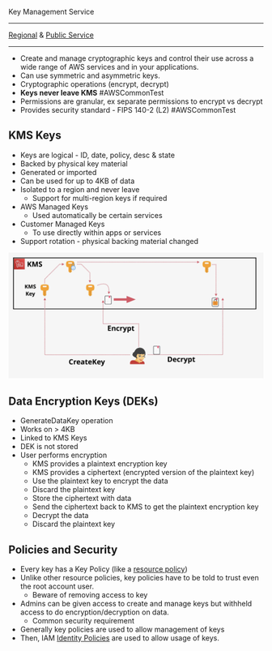 Key Management Service
***
[Regional](../Fundamentals/Resilience.md#Region) & [Public Service](../Fundamentals/Public%20vs%20Private%20Services.md#Public%20service)
***
- Create and manage cryptographic keys and control their use across a wide range of AWS services and in your applications.
- Can use symmetric and asymmetric keys.
- Cryptographic operations (encrypt, decrypt)
- **Keys never leave KMS** #AWSCommonTest
- Permissions are granular, ex separate permissions to encrypt vs decrypt
- Provides security standard - FIPS 140-2 (L2) #AWSCommonTest 

## KMS Keys
- Keys are logical - ID, date, policy, desc & state
- Backed by physical key material
- Generated or imported
- Can be used for up to 4KB of data
- Isolated to a region and never leave
	- Support for multi-region keys if required
- AWS Managed Keys
	- Used automatically be certain services
- Customer Managed Keys
	- To use directly within apps or services
- Support rotation - physical backing material changed

![Pasted image 20250211211254.png](_atts/Pasted%20image%2020250211211254.png)

## Data Encryption Keys (DEKs)
- GenerateDataKey operation
- Works on > 4KB
- Linked to KMS Keys
- DEK is not stored
- User performs encryption
	- KMS provides a plaintext encryption key
	- KMS provides a ciphertext (encrypted version of the plaintext key)
	- Use the plaintext key to encrypt the data
	- Discard the plaintext key
	- Store the ciphertext with data
	- Send the ciphertext back to KMS to get the plaintext encryption key
	- Decrypt the data
	- Discard the plaintext key

## Policies and Security
- Every key has a Key Policy (like a [resource policy](../S3/S3%20Security.md#Bucket%20Policies))
- Unlike other resource policies, key policies have to be told to trust even the root account user.
	- Beware of removing access to key
- Admins can be given access to create and manage keys but withheld access to do encryption/decryption on data.
	- Common security requirement
- Generally key policies are used to allow management of keys
- Then, IAM [Identity Policies](../Accounts/Identity%20Policies.md) are used to allow usage of keys.